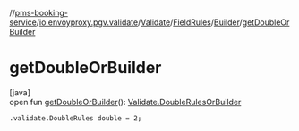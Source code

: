 //[pms-booking-service](../../../../../index.md)/[io.envoyproxy.pgv.validate](../../../index.md)/[Validate](../../index.md)/[FieldRules](../index.md)/[Builder](index.md)/[getDoubleOrBuilder](get-double-or-builder.md)

# getDoubleOrBuilder

[java]\
open fun [getDoubleOrBuilder](get-double-or-builder.md)(): [Validate.DoubleRulesOrBuilder](../../-double-rules-or-builder/index.md)

`.validate.DoubleRules double = 2;`